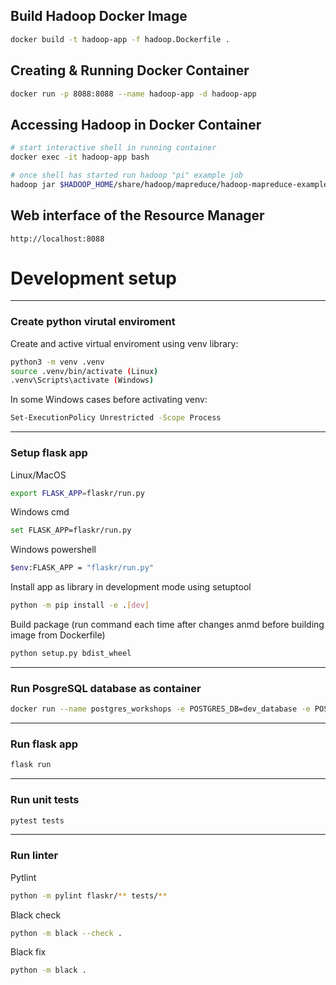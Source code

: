 ## Build Hadoop Docker Image

```sh
docker build -t hadoop-app -f hadoop.Dockerfile .
```

## Creating & Running Docker Container

```sh
docker run -p 8088:8088 --name hadoop-app -d hadoop-app
```

## Accessing Hadoop in Docker Container

```sh
# start interactive shell in running container
docker exec -it hadoop-app bash

# once shell has started run hadoop "pi" example job
hadoop jar $HADOOP_HOME/share/hadoop/mapreduce/hadoop-mapreduce-examples-3.3.4.jar pi 10 100
```

## Web interface of the Resource Manager

```text
http://localhost:8088
```

# Development setup

<hr />

### Create python virutal enviroment

Create and active virtual enviroment using venv library:

```sh
python3 -m venv .venv
source .venv/bin/activate (Linux)
.venv\Scripts\activate (Windows)
```

In some Windows cases before activating venv:

```sh
Set-ExecutionPolicy Unrestricted -Scope Process
```

<hr />

### Setup flask app

Linux/MacOS

```sh
export FLASK_APP=flaskr/run.py
```

Windows cmd

```sh
set FLASK_APP=flaskr/run.py
```

Windows powershell

```sh
$env:FLASK_APP = "flaskr/run.py"
```

Install app as library in development mode using setuptool

```sh
python -m pip install -e .[dev]
```

Build package (run command each time after changes anmd before building image from Dockerfile)

```sh
python setup.py bdist_wheel
```

<hr />

### Run PosgreSQL database as container

```sh
docker run --name postgres_workshops -e POSTGRES_DB=dev_database -e POSTGRES_USER=dev_user -e POSTGRES_PASSWORD=dev_user -p 5432:5432 -d postgres:14
```

<hr />

### Run flask app

```sh
flask run
```

<hr />

### Run unit tests

```sh
pytest tests
```

<hr />

### Run linter

Pytlint

```sh
python -m pylint flaskr/** tests/**
```

Black check

```sh
python -m black --check .
```

Black fix

```sh
python -m black .
```
